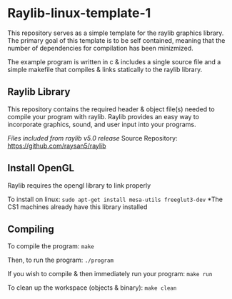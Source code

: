 # Raylib-linux-template-1

This repository serves as a simple template for the raylib graphics library.
The primary goal of this template is to be self contained, meaning that the
number of dependencies for compilation has been minizmized.

The example program is written in c & includes a single source file and a simple makefile that
compiles & links statically to the raylib library.

## Raylib Library

This repository contains the required header & object file(s) needed
to compile your program with raylib. Raylib provides an easy way to 
incorporate graphics, sound, and user input into your programs.

*Files included from raylib v5.0 release*
Source Repository: https://github.com/raysan5/raylib

## Install OpenGL

Raylib requires the opengl library to link properly

To install on linux: `sudo apt-get install mesa-utils freeglut3-dev`
*The CS1 machines already have this library installed

## Compiling

To compile the program: `make`

Then, to run the program: `./program`

If you wish to compile & then immediately run your program: `make run`

To clean up the workspace (objects & binary): `make clean`